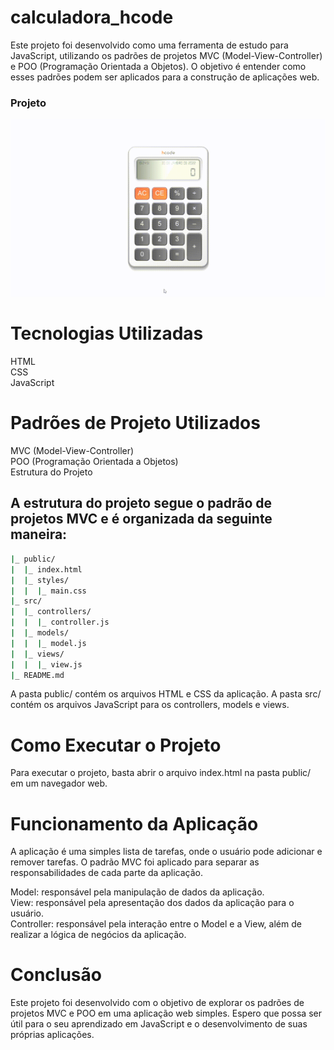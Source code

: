 # calculadora_hcode

Este projeto foi desenvolvido como uma ferramenta de estudo para JavaScript, utilizando os padrões de projetos MVC (Model-View-Controller) e POO (Programação Orientada a Objetos). O objetivo é entender como esses padrões podem ser aplicados para a construção de aplicações web.

### Projeto
![Calculadora](https://github.com/LeandroSCoutinho/calculadora_hcode/blob/master/img/Calculadora-Hcode.gif)


# Tecnologias Utilizadas
HTML  
CSS  
JavaScript  

# Padrões de Projeto Utilizados  
MVC (Model-View-Controller)  
POO (Programação Orientada a Objetos)  
Estrutura do Projeto  

## A estrutura do projeto segue o padrão de projetos MVC e é organizada da seguinte maneira:

```bash
|_ public/
|  |_ index.html
|  |_ styles/
|  |  |_ main.css
|_ src/
|  |_ controllers/
|  |  |_ controller.js
|  |_ models/
|  |  |_ model.js
|  |_ views/
|  |  |_ view.js
|_ README.md
```
A pasta public/ contém os arquivos HTML e CSS da aplicação. A pasta src/ contém os arquivos JavaScript para os controllers, models e views.  

# Como Executar o Projeto
Para executar o projeto, basta abrir o arquivo index.html na pasta public/ em um navegador web.

# Funcionamento da Aplicação
A aplicação é uma simples lista de tarefas, onde o usuário pode adicionar e remover tarefas. O padrão MVC foi aplicado para separar as responsabilidades de cada parte da aplicação.  


Model: responsável pela manipulação de dados da aplicação.  
View: responsável pela apresentação dos dados da aplicação para o usuário.  
Controller: responsável pela interação entre o Model e a View, além de realizar a lógica de negócios da aplicação.  

# Conclusão
Este projeto foi desenvolvido com o objetivo de explorar os padrões de projetos MVC e POO em uma aplicação web simples. Espero que possa ser útil para o seu aprendizado em JavaScript e o desenvolvimento de suas próprias aplicações.


